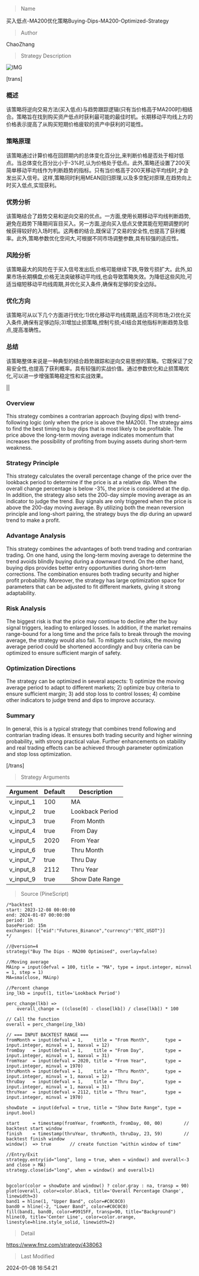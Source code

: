 
> Name

买入低点-MA200优化策略Buying-Dips-MA200-Optimized-Strategy

> Author

ChaoZhang

> Strategy Description

![IMG](https://www.fmz.com/upload/asset/e3a972c0e317a95312.png)

[trans]

### 概述

该策略将逆向交易方法(买入低点)与趋势跟踪逻辑(只有当价格高于MA200时)相结合。策略旨在找到购买资产低点时获利最可能的最佳时机。长期移动平均线上方的价格表示提高了从购买短期价格疲软的资产中获利的可能性。

### 策略原理  

该策略通过计算价格在回顾期内的总体变化百分比,来判断价格是否处于相对低点。当总体变化百分比小于-3%时,认为价格处于低点。此外,策略还设置了200天简单移动平均线作为判断趋势的指标。只有当价格高于200天移动平均线时,才会发出买入信号。这样,策略同时利用MEAN回归原理,以及多空配对原理,在趋势向上时买入低点,实现获利。


### 优势分析

该策略结合了趋势交易和逆向交易的优点。一方面,使用长期移动平均线判断趋势,避免在趋势下降期间盲目买入。另一方面,逆向买入低点又使其能在短期调整的时候获得较好的入场时机。这两者的结合,既保证了交易的安全性,也提高了获利概率。此外,策略参数优化空间大,可根据不同市场调整参数,具有较强的适应性。


### 风险分析  

该策略最大的风险在于买入信号发出后,价格可能继续下跌,导致亏损扩大。此外,如果市场长期横盘,价格无法突破移动平均线,也会导致策略失效。为降低这些风险,可适当缩短移动平均线周期,并优化买入条件,确保有足够的安全边际。


### 优化方向  

该策略可从以下几个方面进行优化:1)优化移动平均线周期,适应不同市场;2)优化买入条件,确保有足够边际;3)增加止损策略,控制亏损;4)结合其他指标判断趋势及低点,提高准确性。


### 总结  

该策略整体来说是一种典型的结合趋势跟踪和逆向交易思想的策略。它既保证了交易安全性,也提高了获利概率。具有较强的实战价值。通过参数优化和止损策略优化,可以进一步增强策略稳定性和实战效果。

||

### Overview  

This strategy combines a contrarian approach (buying dips) with trend-following logic (only when the price is above the MA200). The strategy aims to find the best timing to buy dips that is most likely to be profitable. The price above the long-term moving average indicates momentum that increases the possibility of profiting from buying assets during short-term weakness.

### Strategy Principle   

This strategy calculates the overall percentage change of the price over the lookback period to determine if the price is at a relative dip. When the overall change percentage is below -3%, the price is considered at the dip. In addition, the strategy also sets the 200-day simple moving average as an indicator to judge the trend. Buy signals are only triggered when the price is above the 200-day moving average. By utilizing both the mean reversion principle and long-short pairing, the strategy buys the dip during an upward trend to make a profit.


### Advantage Analysis   

This strategy combines the advantages of both trend trading and contrarian trading. On one hand, using the long-term moving average to determine the trend avoids blindly buying during a downward trend. On the other hand, buying dips provides better entry opportunities during short-term corrections. The combination ensures both trading security and higher profit probability. Moreover, the strategy has large optimization space for parameters that can be adjusted to fit different markets, giving it strong adaptability.


### Risk Analysis   

The biggest risk is that the price may continue to decline after the buy signal triggers, leading to enlarged losses. In addition, if the market remains range-bound for a long time and the price fails to break through the moving average, the strategy would also fail. To mitigate such risks, the moving average period could be shortened accordingly and buy criteria can be optimized to ensure sufficient margin of safety.


### Optimization Directions   

The strategy can be optimized in several aspects: 1) optimize the moving average period to adapt to different markets; 2) optimize buy criteria to ensure sufficient margin; 3) add stop loss to control losses; 4) combine other indicators to judge trend and dips to improve accuracy.


### Summary  

In general, this is a typical strategy that combines trend following and contrarian trading ideas. It ensures both trading security and higher winning probability, with strong practical value. Further enhancements on stability and real trading effects can be achieved through parameter optimization and stop loss optimization.

[/trans]

> Strategy Arguments



|Argument|Default|Description|
|----|----|----|
|v_input_1|100|MA|
|v_input_2|true|Lookback Period|
|v_input_3|true|From Month|
|v_input_4|true|From Day|
|v_input_5|2020|From Year|
|v_input_6|true|Thru Month|
|v_input_7|true|Thru Day|
|v_input_8|2112|Thru Year|
|v_input_9|true|Show Date Range|


> Source (PineScript)

``` pinescript
/*backtest
start: 2023-12-08 00:00:00
end: 2024-01-07 00:00:00
period: 1h
basePeriod: 15m
exchanges: [{"eid":"Futures_Binance","currency":"BTC_USDT"}]
*/

//@version=4
strategy("Buy The Dips - MA200 Optimised", overlay=false)

//Moving average
MAinp = input(defval = 100, title = "MA", type = input.integer, minval = 1, step = 1)
MA=sma(close, MAinp)

//Percent change
inp_lkb = input(1, title='Lookback Period')
 
perc_change(lkb) =>
    overall_change = ((close[0] - close[lkb]) / close[lkb]) * 100

// Call the function    
overall = perc_change(inp_lkb)

// === INPUT BACKTEST RANGE ===
fromMonth = input(defval = 1,    title = "From Month",      type = input.integer, minval = 1, maxval = 12)
fromDay   = input(defval = 1,    title = "From Day",        type = input.integer, minval = 1, maxval = 31)
fromYear  = input(defval = 2020, title = "From Year",       type = input.integer, minval = 1970)
thruMonth = input(defval = 1,    title = "Thru Month",      type = input.integer, minval = 1, maxval = 12)
thruDay   = input(defval = 1,    title = "Thru Day",        type = input.integer, minval = 1, maxval = 31)
thruYear  = input(defval = 2112, title = "Thru Year",       type = input.integer, minval = 1970)

showDate  = input(defval = true, title = "Show Date Range", type = input.bool)

start     = timestamp(fromYear, fromMonth, fromDay, 00, 00)        // backtest start window
finish    = timestamp(thruYear, thruMonth, thruDay, 23, 59)        // backtest finish window
window()  => true       // create function "within window of time"

//Entry/Exit
strategy.entry(id="long", long = true, when = window() and overall<-3 and close > MA) 
strategy.close(id="long", when = window() and overall>1)


bgcolor(color = showDate and window() ? color.gray : na, transp = 90) 
plot(overall, color=color.black, title='Overall Percentage Change', linewidth=3)
band1 = hline(1, "Upper Band", color=#C0C0C0)
band0 = hline(-2, "Lower Band", color=#C0C0C0)
fill(band1, band0, color=#9915FF, transp=90, title="Background")
hline(0, title='Center Line', color=color.orange, linestyle=hline.style_solid, linewidth=2)
```

> Detail

https://www.fmz.com/strategy/438063

> Last Modified

2024-01-08 16:54:21
